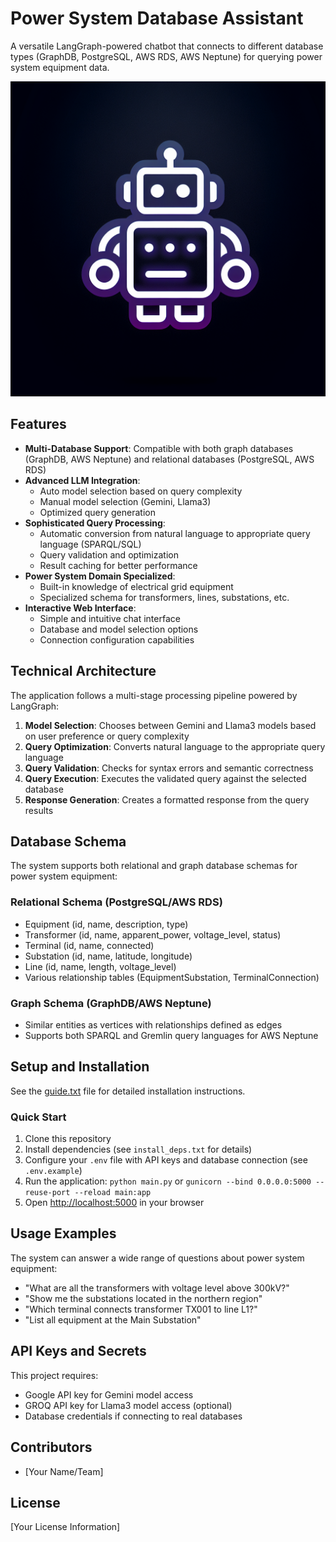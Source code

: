 # Power System Database Assistant

A versatile LangGraph-powered chatbot that connects to different database types (GraphDB, PostgreSQL, AWS RDS, AWS Neptune) for querying power system equipment data.

![Power System Database Assistant](generated-icon.png)

## Features

- **Multi-Database Support**: Compatible with both graph databases (GraphDB, AWS Neptune) and relational databases (PostgreSQL, AWS RDS)
- **Advanced LLM Integration**: 
  - Auto model selection based on query complexity
  - Manual model selection (Gemini, Llama3)
  - Optimized query generation
- **Sophisticated Query Processing**:
  - Automatic conversion from natural language to appropriate query language (SPARQL/SQL)
  - Query validation and optimization
  - Result caching for better performance
- **Power System Domain Specialized**:
  - Built-in knowledge of electrical grid equipment
  - Specialized schema for transformers, lines, substations, etc.
- **Interactive Web Interface**:
  - Simple and intuitive chat interface
  - Database and model selection options
  - Connection configuration capabilities

## Technical Architecture

The application follows a multi-stage processing pipeline powered by LangGraph:

1. **Model Selection**: Chooses between Gemini and Llama3 models based on user preference or query complexity
2. **Query Optimization**: Converts natural language to the appropriate query language
3. **Query Validation**: Checks for syntax errors and semantic correctness
4. **Query Execution**: Executes the validated query against the selected database
5. **Response Generation**: Creates a formatted response from the query results

## Database Schema

The system supports both relational and graph database schemas for power system equipment:

### Relational Schema (PostgreSQL/AWS RDS)
- Equipment (id, name, description, type)
- Transformer (id, name, apparent_power, voltage_level, status)
- Terminal (id, name, connected)
- Substation (id, name, latitude, longitude)
- Line (id, name, length, voltage_level)
- Various relationship tables (EquipmentSubstation, TerminalConnection)

### Graph Schema (GraphDB/AWS Neptune)
- Similar entities as vertices with relationships defined as edges
- Supports both SPARQL and Gremlin query languages for AWS Neptune

## Setup and Installation

See the [guide.txt](guide.txt) file for detailed installation instructions.

### Quick Start

1. Clone this repository
2. Install dependencies (see `install_deps.txt` for details)
3. Configure your `.env` file with API keys and database connection (see `.env.example`)
4. Run the application: `python main.py` or `gunicorn --bind 0.0.0.0:5000 --reuse-port --reload main:app`
5. Open [http://localhost:5000](http://localhost:5000) in your browser

## Usage Examples

The system can answer a wide range of questions about power system equipment:

- "What are all the transformers with voltage level above 300kV?"
- "Show me the substations located in the northern region"
- "Which terminal connects transformer TX001 to line L1?"
- "List all equipment at the Main Substation"

## API Keys and Secrets

This project requires:
- Google API key for Gemini model access
- GROQ API key for Llama3 model access (optional)
- Database credentials if connecting to real databases

## Contributors

- [Your Name/Team]

## License

[Your License Information]